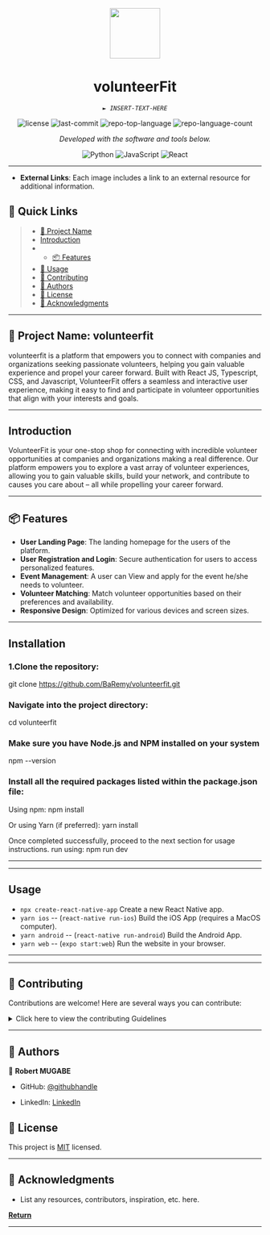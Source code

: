 <p align="center">
  <img src="https://cdn-icons-png.flaticon.com/512/6295/6295417.png" width="100" />
</p>
<p align="center">
    <h1 align="center">volunteerFit</h1>
</p>
<p align="center">
    <em><code>► INSERT-TEXT-HERE</code></em>
</p>
<p align="center">
	<img src="https://img.shields.io/github/license/BaRemy/volunteerfit?style=flat&color=0080ff" alt="license">
	<img src="https://img.shields.io/github/last-commit/BaRemy/volunteerfit?style=flat&logo=git&logoColor=white&color=0080ff" alt="last-commit">
	<img src="https://img.shields.io/github/languages/top/BaRemy/volunteerfit?style=flat&color=0080ff" alt="repo-top-language">
	<img src="https://img.shields.io/github/languages/count/BaRemy/volunteerfit?style=flat&color=0080ff" alt="repo-language-count">
<p>
<p align="center">
		<em>Developed with the software and tools below.</em>
</p>
<p align="center">
	<img src="https://img.shields.io/badge/Python-3776AB.svg?style=flat&logo=Python&logoColor=white" alt="Python">
	<img src="https://img.shields.io/badge/JavaScript-F7DF1E.svg?style=flat&logo=JavaScript&logoColor=black" alt="JavaScript">
	<img src="https://img.shields.io/badge/React-61DAFB.svg?style=flat&logo=React&logoColor=black" alt="React">
</p>

<hr>


- **External Links**: Each image includes a link to an external resource for additional information.

## 🔗 Quick Links

> - [📍 Project Name](#-project)
> - [Introduction](#-Introduction)
> - - [📦 Features](#-features)
> - [🧩 Usage](#-Usage)
> - [🤝 Contributing](#-contributing)
> - [🤝 Authors](#-Authors)
> - [📄 License](#-license)
> - [👏 Acknowledgments](#-acknowledgments)

---
## 📍 Project Name: volunteerfit
volunteerfit is a platform that empowers you to connect with companies and organizations seeking passionate volunteers, helping you gain valuable experience and propel your career forward. Built with React JS, Typescript, CSS, and Javascript, VolunteerFit offers a seamless and interactive user experience, making it easy to find and participate in volunteer opportunities that align with your interests and goals.

---


## Introduction
VolunteerFit is your one-stop shop for connecting with incredible volunteer opportunities at companies and organizations making a real difference.  Our platform empowers you to explore a vast array of volunteer experiences, allowing you to gain valuable skills, build your network, and contribute to causes you care about – all while propelling your career forward.

---

## 📦 Features

- **User Landing Page**: The landing homepage for the users of the platform.
- **User Registration and Login**: Secure authentication for users to access personalized features.
- **Event Management**: A user can View and apply for the event he/she needs to volunteer.
- **Volunteer Matching**: Match volunteer opportunities based on their preferences and availability.
- **Responsive Design**: Optimized for various devices and screen sizes.
---
## Installation
### 1.Clone the repository:
git clone https://github.com/BaRemy/volunteerfit.git

### Navigate into the project directory:
cd volunteerfit

### Make sure you have Node.js and NPM installed on your system 
npm --version

### Install all the required packages listed within the package.json file:
Using npm:
npm install

Or using Yarn (if preferred):
yarn install

Once completed successfully, proceed to the next section for usage instructions.
run using:
npm run dev

---
---
## Usage
- `npx create-react-native-app` Create a new React Native app.
- `yarn ios` -- (`react-native run-ios`) Build the iOS App (requires a MacOS computer).
- `yarn android` -- (`react-native run-android`) Build the Android App.
- `yarn web` -- (`expo start:web`) Run the website in your browser.
---
---
## 🤝 Contributing

Contributions are welcome! Here are several ways you can contribute:

<details closed>
    <summary>Click here to view the contributing Guidelines</summary>

1. **Fork the Repository**: Start by forking the project repository to your GitHub account.
2. **Clone Locally**: Clone the forked repository to your local machine using a Git client.
   ```sh
   git clone https://github.com/BaRemy/coa_codechallenvolunteerfit
   ```
3. **Create a New Branch**: Always work on a new branch, giving it a descriptive name.
   ```sh
   git checkout -b new-feature-x
   ```
4. **Make Your Changes**: Develop and test your changes locally.
5. **Commit Your Changes**: Commit with a clear message describing your updates.
   ```sh
   git commit -m 'Implemented new feature x.'
   ```
6. **Push to GitHub**: Push the changes to your forked repository.
   ```sh
   git push origin new-feature-x
   ```
7. **Submit a Pull Request**: Create a PR against the original project repository. Clearly describe the changes and their motivations.

Once your PR is reviewed and approved, it will be merged into the main branch.

</details>

---
<!-- AUTHORS -->

## 👥 Authors <a name="authors"></a>



👤 **Robert MUGABE**

- GitHub: [@githubhandle](https://github.com/mugabe-rob)

- LinkedIn: [LinkedIn](https://www.linkedin.com/in/robert-mugabe-1548ba251/)


<!-- LICENSE -->

## 📝 License <a name="license"></a>

This project is [MIT](./LICENSE) licensed.


---

## 👏 Acknowledgments

- List any resources, contributors, inspiration, etc. here.

[**Return**](#-quick-links)

---
